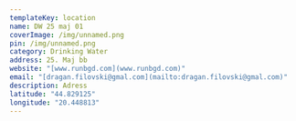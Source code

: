 ```yaml
---
templateKey: location
name: DW 25 maj 01
coverImage: /img/unnamed.png
pin: /img/unnamed.png
category: Drinking Water
address: 25. Maj bb
website: "[www.runbgd.com](www.runbgd.com)"
email: "[dragan.filovski@gmal.com](mailto:dragan.filovski@gmal.com)"
description: Adress
latitude: "44.829125"
longitude: "20.448813"
---
```

